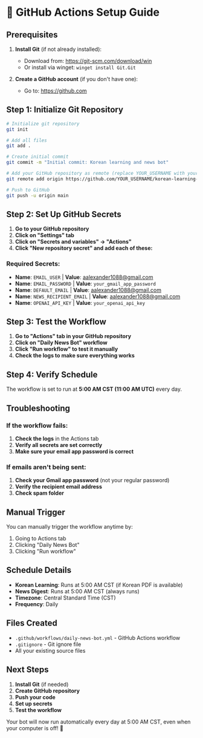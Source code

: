 # 🚀 GitHub Actions Setup Guide

## Prerequisites
1. **Install Git** (if not already installed):
   - Download from: https://git-scm.com/download/win
   - Or install via winget: `winget install Git.Git`

2. **Create a GitHub account** (if you don't have one):
   - Go to: https://github.com

## Step 1: Initialize Git Repository

```bash
# Initialize git repository
git init

# Add all files
git add .

# Create initial commit
git commit -m "Initial commit: Korean learning and news bot"

# Add your GitHub repository as remote (replace YOUR_USERNAME with your GitHub username)
git remote add origin https://github.com/YOUR_USERNAME/korean-learning-bot.git

# Push to GitHub
git push -u origin main
```

## Step 2: Set Up GitHub Secrets

1. **Go to your GitHub repository**
2. **Click on "Settings" tab**
3. **Click on "Secrets and variables" → "Actions"**
4. **Click "New repository secret" and add each of these:**

### Required Secrets:
- **Name**: `EMAIL_USER` | **Value**: aalexander1088@gmail.com
- **Name**: `EMAIL_PASSWORD` | **Value**: `your_gmail_app_password`
- **Name**: `DEFAULT_EMAIL` | **Value**: aalexander1088@gmail.com
- **Name**: `NEWS_RECIPIENT_EMAIL` | **Value**: aalexander1088@gmail.com
- **Name**: `OPENAI_API_KEY` | **Value**: `your_openai_api_key`

## Step 3: Test the Workflow

1. **Go to "Actions" tab in your GitHub repository**
2. **Click on "Daily News Bot" workflow**
3. **Click "Run workflow" to test it manually**
4. **Check the logs to make sure everything works**

## Step 4: Verify Schedule

The workflow is set to run at **5:00 AM CST (11:00 AM UTC)** every day.

## Troubleshooting

### If the workflow fails:
1. **Check the logs** in the Actions tab
2. **Verify all secrets are set correctly**
3. **Make sure your email app password is correct**

### If emails aren't being sent:
1. **Check your Gmail app password** (not your regular password)
2. **Verify the recipient email address**
3. **Check spam folder**

## Manual Trigger

You can manually trigger the workflow anytime by:
1. Going to Actions tab
2. Clicking "Daily News Bot"
3. Clicking "Run workflow"

## Schedule Details

- **Korean Learning**: Runs at 5:00 AM CST (if Korean PDF is available)
- **News Digest**: Runs at 5:00 AM CST (always runs)
- **Timezone**: Central Standard Time (CST)
- **Frequency**: Daily

## Files Created

- `.github/workflows/daily-news-bot.yml` - GitHub Actions workflow
- `.gitignore` - Git ignore file
- All your existing source files

## Next Steps

1. **Install Git** (if needed)
2. **Create GitHub repository**
3. **Push your code**
4. **Set up secrets**
5. **Test the workflow**

Your bot will now run automatically every day at 5:00 AM CST, even when your computer is off! 🎉


